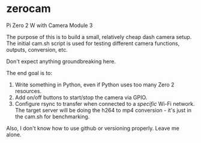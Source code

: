 # zerocam
Pi Zero 2 W with Camera Module 3

The purpose of this is to build a small, relatively cheap dash camera setup.  The initial cam.sh script is used for testing different camera functions, outputs, conversion, etc.  

Don't expect anything groundbreaking here.  

The end goal is to:
1) Write something in Python, even if Python uses too many Zero 2 resources.
2) Add on/off buttons to start/stop the camera via GPIO.
3) Configure rsync to transfer when connected to a <i>specific</i> Wi-Fi network.  The target server will be doing the h264 to mp4 conversion - it's just in the cam.sh for benchmarking.


Also, I don't know how to use github or versioning properly.  Leave me alone.
